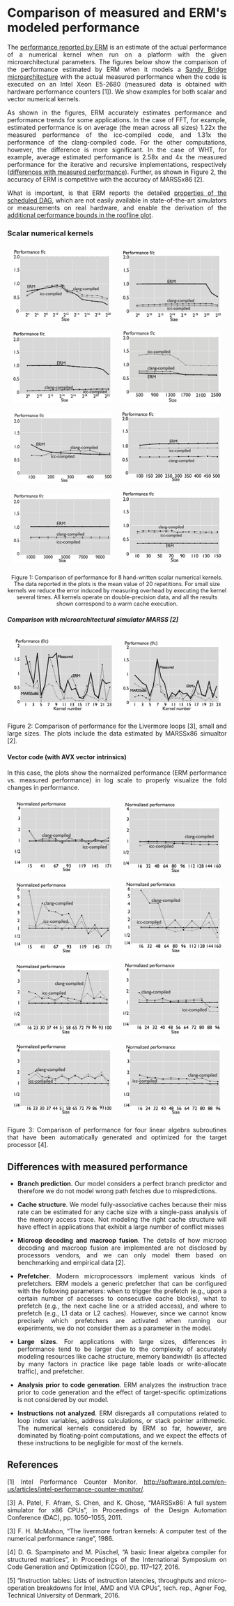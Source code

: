 <style>
body {
text-align: justify}
</style>


# Comparison of measured and ERM's modeled performance

<!---
# ERM's modeled vs. measured performance
 -->

The [performance reported by ERM](#performance) is an estimate of
the actual performance of a numerical kernel when run on a platform with the given microarchitectural parameters. The figures below show the comparison of the performance estimated by ERM when it models a [Sandy Bridge microarchitecture](uarch-configurations.md) with the actual measured performance when the code is executed on an Intel Xeon E5-2680 (measured data is obtained with hardware performance counters [1]). We show examples for both scalar and vector numerical kernels.

As shown in
the figures, ERM accurately estimates performance and performance trends for some applications. In the case of FFT, for example,
estimated performance is on average (the mean across all sizes) 1.22x the measured performance
of the icc-compiled code, and 1.31x the performance of the clang-compiled code.
For the other
computations, however, the difference is more significant. In the case of WHT, for example,
average estimated performance is 2.58x and 4x the measured performance for the iterative and
recursive implementations, respectively
([differences with measured performance](#differences-with-measured-performance)). Further, as shown in Figure 2, the accuracy of ERM is competitive with the accuracy of MARSSx86 [2].

What is important, is that ERM reports the detailed [properties of
the scheduled DAG](performance-model.md), which are not easily available in state-of-the-art
simulators or measurements on real hardware, and enable the derivation of the
[additional performance bounds in the roofline plot]().

### Scalar numerical kernels

<p align="center">
<img src="https://raw.githubusercontent.com/caparrov/test-github-page/master/resources/images/fft-warm-thesis.png"   width="45%" height="45%" alt="Sublime's custom image" style="border:0px;margin:10px"/>


<img src="https://raw.githubusercontent.com/caparrov/test-github-page/master/resources/images/wht-i-warm-illustrator.png"   width="45%" height="45%" alt="Sublime's custom image" style="border:0px;margin:10px"/>


<img src="https://raw.githubusercontent.com/caparrov/test-github-page/master/resources/images/wht-r-warm-illustrator.png"   width="45%" height="45%" alt="Sublime's custom image" style="border:0px;margin:10px"/>


<img src="https://raw.githubusercontent.com/caparrov/test-github-page/master/resources/images/mvm-warm-illustrator.png"   width="45%" height="45%" alt="Sublime's custom image" style="border:0px;margin:10px"/>
<img src="https://raw.githubusercontent.com/caparrov/test-github-page/master/resources/images/mmm-warm-illustrator.png"   width="45%" height="45%" alt="Sublime's custom image" style="border:0px;margin:10px"/>
<img src="https://raw.githubusercontent.com/caparrov/test-github-page/master/resources/images/mmm-block-warm-thesis.png"   width="45%" height="45%" alt="Sublime's custom image" style="border:0px;margin:10px"/>
<img src="https://raw.githubusercontent.com/caparrov/test-github-page/master/resources/images/kmeans-warm-illustrator.png"   width="45%" height="45%" alt="Sublime's custom image" style="border:0px;margin:10px"/>
<img src="https://raw.githubusercontent.com/caparrov/test-github-page/master/resources/images/stencil-warm-thesis.png"   width="45%" height="45%" alt="Sublime's custom image" style="border:0px;margin:10px"/>

<p style="width:image width px; font-size:90%; text-align:center;">
Figure 1: Comparison of performance for 8 hand-written scalar numerical kernels. The data reported in the plots is the mean value of 20 repetitions. For small size kernels
we reduce the error induced by measuring overhead by executing the kernel several times. All kernels
operate on double-precision data, and all the results shown correspond to a warm cache execution.
</p>

</p>

##### Comparison with microarchitectural simulator MARSS [2]


<p align="center">
<img src="https://raw.githubusercontent.com/caparrov/test-github-page/master/resources/images/livermore-loops-kernels-small-perf-comparison.png"  width="45%" height="45%" alt="Sublime's custom image" style="border:0px;margin:10px"/>

<img src="https://raw.githubusercontent.com/caparrov/test-github-page/master/resources/images/livermore-loops-kernels-large-perf-comparison.png"   width="45%" height="45%" alt="Sublime's custom image" style="border:0px;margin:10px"/>
</p>
<p style="width:image width px; font-size:90%; text-align:center;">

Figure 2: Comparison of performance for the Livermore loops [3], small and large sizes. The plots include the data estimated by MARSSx86 simualtor [2].
</p>

#### Vector code (with AVX vector intrinsics)


In this
case, the plots show the normalized performance (ERM performance vs. measured performance)
in log scale to properly visualize the fold changes in performance. 


<p align="center">
<img src="https://raw.githubusercontent.com/caparrov/test-github-page/master/resources/images/dsyrk-15-171-13-normalized.png"   width="45%" height="45%" alt="Sublime's custom image" style="border:0px;margin:10px"/>


<img src="https://raw.githubusercontent.com/caparrov/test-github-page/master/resources/images/dsyrk-16-160-16-normalized.png"   width="45%" height="45%" alt="Sublime's custom image" style="border:0px;margin:10px"/>


<img src="https://raw.githubusercontent.com/caparrov/test-github-page/master/resources/images/dltrsv-15-171-13-normalized.png"   width="45%" height="45%" alt="Sublime's custom image" style="border:0px;margin:10px"/>


<img src="https://raw.githubusercontent.com/caparrov/test-github-page/master/resources/images/dltrsv-16-160-16-normalized.png"   width="45%" height="45%" alt="Sublime's custom image" style="border:0px;margin:10px"/>

<img src="https://raw.githubusercontent.com/caparrov/test-github-page/master/resources/images/dlusmm-16-100-7-normalized.png"   width="45%" height="45%" alt="Sublime's custom image" style="border:0px;margin:10px"/>

<img src="https://raw.githubusercontent.com/caparrov/test-github-page/master/resources/images/dlusmm-16-96-8-normalized.png"   width="45%" height="45%" alt="Sublime's custom image" style="border:0px;margin:10px"/>

<img src="https://raw.githubusercontent.com/caparrov/test-github-page/master/resources/images/dsylmm-16-100-7-normalized.png"   width="45%" height="45%" alt="Sublime's custom image" style="border:0px;margin:10px"/>

<img src="https://raw.githubusercontent.com/caparrov/test-github-page/master/resources/images/dsylmm-16-96-8-normalized.png"   width="45%" height="45%" alt="Sublime's custom image" style="border:0px;margin:10px"/>
</p>

<p style="width:image width px; font-size:90%; text-align:center;">

Figure 3: Comparison of performance for four linear algebra subroutines that
have been automatically generated and optimized for the target processor [4]. 
</p>


## Differences with measured performance


* **Branch prediction**. Our model considers a perfect branch predictor and therefore we
do not model wrong path fetches due to mispredictions. 


* **Cache structure**. We model fully-associative caches because their miss rate can be estimated
for any cache size with a single-pass analysis of the memory access trace. Not modeling the right cache structure will have effect in applications that
exhibit a large number of conflict misses


* **Microop decoding and macroop fusion**. The details of how microop decoding and macroop
fusion are implemented are not disclosed by processors vendors, and we can only model
them based on benchmarking and empirical data [2].


* **Prefetcher**. Modern microprocessors implement various kinds of prefetchers. ERM
models a
generic prefetcher that can be configured with the following parameters: when to trigger
the prefetch (e.g., upon a certain number of accesses to consecutive cache blocks), what to
prefetch (e.g., the next cache line or a strided access), and where to prefetch (e.g., L1 data
or L2 caches). However, since we cannot know precisely which prefetchers are activated
when running our experiments, we do not consider them as a parameter in the model.

* **Large sizes**. For applications with large sizes, differences in performance tend to be larger due to the complexity of accurately
modeling resources like cache structure, memory bandwidth (is affected by many factors in practice
like page table loads or write-allocate traffic), and prefetcher.


* **Analysis prior to code generation**. ERM analyzes the instruction trace
prior to code generation and the effect of target-specific optimizations is not considered by
our model. 

* **Instructions not analyzed**. ERM disregards all computations related to loop index variables, address
calculations, or stack pointer arithmetic. The numerical kernels considered by ERM so far,
however, are dominated by floating-point computations, and we expect the effects of these
instructions to be negligible for most of the kernels.



## References

[1] Intel Performance Counter Monitor. <http://software.intel.com/en-us/articles/intel-performance-counter-monitor/>.

[3] A. Patel, F. Afram, S. Chen, and K. Ghose, “MARSSx86: A full system simulator for x86
CPUs”, in Proceedings of the Design Automation Conference (DAC), pp. 1050–1055, 2011.

[3] F. H. McMahon, “The livermore fortran kernels: A computer test of the numerical performance
range”, 1986.

[4] D. G. Spampinato and M. Püschel, “A basic linear algebra compiler for structured matrices”,
in Proceedings of the International Symposium on Code Generation and Optimization
(CGO), pp. 117–127, 2016.

[5] “Instruction tables: Lists of instruction latencies, throughputs and micro-operation breakdowns
for Intel, AMD and VIA CPUs”, tech. rep., Agner Fog, Technical University of
Denmark, 2016.
